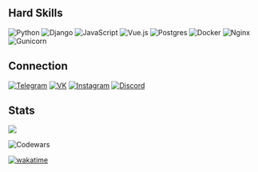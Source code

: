 ## Hard Skills
![Python](https://img.shields.io/badge/python-3670A0?style=for-the-badge&logo=python&logoColor=ffdd54)
![Django](https://img.shields.io/badge/django-%23092E20.svg?style=for-the-badge&logo=django&logoColor=white)
![JavaScript](https://img.shields.io/badge/JavaScript-F7DF1E?style=for-the-badge&logo=javascript&logoColor=black)
![Vue.js](https://img.shields.io/badge/Vue.js-35495E?style=for-the-badge&logo=vue.js&logoColor=4FC08D)
![Postgres](https://img.shields.io/badge/postgres-%23316192.svg?style=for-the-badge&logo=postgresql&logoColor=white)
![Docker](https://img.shields.io/badge/docker-%230db7ed.svg?style=for-the-badge&logo=docker&logoColor=white)
![Nginx](https://img.shields.io/badge/nginx-%23009639.svg?style=for-the-badge&logo=nginx&logoColor=white)
![Gunicorn](https://img.shields.io/badge/gunicorn-%298729.svg?style=for-the-badge&logo=gunicorn&logoColor=white)

## Connection
[![Telegram](https://img.shields.io/badge/Telegram-2CA5E0?style=for-the-badge&logo=telegram&logoColor=white)](http://t.me/pavelkovvv)
[![VK](https://img.shields.io/badge/Messenger-00B2FF?style=for-the-badge&logo=messenger&logoColor=white)](https://vk.com/pavelkovvv)
[![Instagram](https://img.shields.io/badge/Instagram-%23E4405F.svg?style=for-the-badge&logo=Instagram&logoColor=white)](https://instagram.com/pavelkovv_?igshid=YmMyMTA2M2Y=)
[![Discord](https://img.shields.io/badge/Discord-%235865F2.svg?style=for-the-badge&logo=discord&logoColor=white)](https://discordapp.com/users/420915974150160388/)

## Stats
![](http://github-profile-summary-cards.vercel.app/api/cards/profile-details?username=pavelkovvv&theme=2077)

![Codewars](https://www.codewars.com/users/pavelkovvv/badges/large)

[![wakatime](https://wakatime.com/badge/user/885b073e-039a-464e-83fa-c85e550c4937.svg)](https://wakatime.com/@885b073e-039a-464e-83fa-c85e550c4937)
